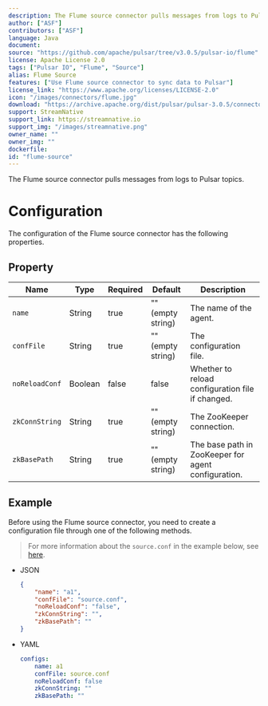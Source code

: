 ```yaml
---
description: The Flume source connector pulls messages from logs to Pulsar topics.
author: ["ASF"]
contributors: ["ASF"]
language: Java
document:
source: "https://github.com/apache/pulsar/tree/v3.0.5/pulsar-io/flume"
license: Apache License 2.0
tags: ["Pulsar IO", "Flume", "Source"]
alias: Flume Source
features: ["Use Flume source connector to sync data to Pulsar"]
license_link: "https://www.apache.org/licenses/LICENSE-2.0"
icon: "/images/connectors/flume.jpg"
download: "https://archive.apache.org/dist/pulsar/pulsar-3.0.5/connectors/pulsar-io-flume-3.0.5.nar"
support: StreamNative
support_link: https://streamnative.io
support_img: "/images/streamnative.png"
owner_name: ""
owner_img: ""
dockerfile: 
id: "flume-source"
---
```

The Flume source connector pulls messages from logs to Pulsar topics.

# Configuration

The configuration of the Flume source connector has the following properties.

## Property

| Name | Type|Required | Default | Description 
|------|----------|----------|---------|-------------|
`name`|String|true|"" (empty string)|The name of the agent.
`confFile`|String|true|"" (empty string)|The configuration file.
`noReloadConf`|Boolean|false|false|Whether to reload configuration file if changed.
`zkConnString`|String|true|"" (empty string)|The ZooKeeper connection.
`zkBasePath`|String|true|"" (empty string)|The base path in ZooKeeper for agent configuration.

## Example

Before using the Flume source connector, you need to create a configuration file through one of the following methods.

> For more information about the `source.conf` in the example below, see [here](https://github.com/apache/pulsar/blob/master/pulsar-io/flume/src/main/resources/flume/source.conf).

* JSON 

    ```json
    {
        "name": "a1",
        "confFile": "source.conf",
        "noReloadConf": "false",
        "zkConnString": "",
        "zkBasePath": ""
    }
    ```

* YAML

    ```yaml
    configs:
        name: a1
        confFile: source.conf
        noReloadConf: false
        zkConnString: ""
        zkBasePath: ""
    ```
